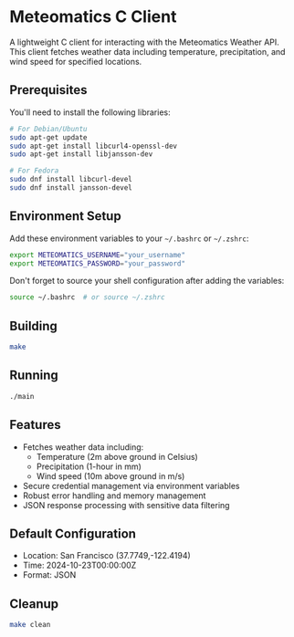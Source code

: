 # Meteomatics C Client

A lightweight C client for interacting with the Meteomatics Weather API. This client fetches weather data including temperature, precipitation, and wind speed for specified locations.

## Prerequisites

You'll need to install the following libraries:

```bash
# For Debian/Ubuntu
sudo apt-get update
sudo apt-get install libcurl4-openssl-dev
sudo apt-get install libjansson-dev

# For Fedora
sudo dnf install libcurl-devel
sudo dnf install jansson-devel
```

## Environment Setup

Add these environment variables to your `~/.bashrc` or `~/.zshrc`:

```bash
export METEOMATICS_USERNAME="your_username"
export METEOMATICS_PASSWORD="your_password"
```

Don't forget to source your shell configuration after adding the variables:
```bash
source ~/.bashrc  # or source ~/.zshrc
```

## Building

```bash
make
```

## Running

```bash
./main
```

## Features

- Fetches weather data including:
  - Temperature (2m above ground in Celsius)
  - Precipitation (1-hour in mm)
  - Wind speed (10m above ground in m/s)
- Secure credential management via environment variables
- Robust error handling and memory management
- JSON response processing with sensitive data filtering

## Default Configuration

- Location: San Francisco (37.7749,-122.4194)
- Time: 2024-10-23T00:00:00Z
- Format: JSON

## Cleanup

```bash
make clean
```
